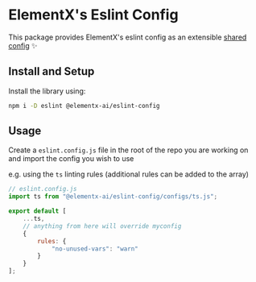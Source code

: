 # ElementX's Eslint Config

This package provides ElementX's eslint config as an extensible [shared config](https://eslint.org/docs/developer-guide/shareable-configs) :sparkles:

## Install and Setup

Install the library using:

```sh
npm i -D eslint @elementx-ai/eslint-config
```

## Usage

Create a `eslint.config.js` file in the root of the repo you are working on and import the config you wish to use

e.g. using the `ts` linting rules (additional rules can be added to the array)

```js
// eslint.config.js
import ts from "@elementx-ai/eslint-config/configs/ts.js";

export default [
    ...ts,
    // anything from here will override myconfig
    {
        rules: {
            "no-unused-vars": "warn"
        }
    }
];
```
